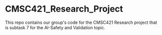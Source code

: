 # CMSC421_Research_Project

This repo contains our group's code for the CMSC421 Research project that is subtask 7 for the AI-Safety and Validation topic.
